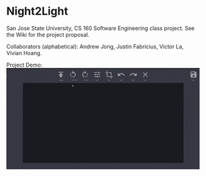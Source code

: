 # Night2Light
San Jose State University, CS 160 Software Engineering class project. See the Wiki for the project proposal.

Collaborators (alphabetical): Andrew Jong, Justin Fabricius, Victor La, Vivian Hoang.

Project Demo:
![](demo.gif)
